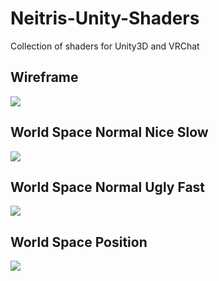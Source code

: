 # Neitris-Unity-Shaders
Collection of shaders for Unity3D and VRChat


## Wireframe
![](https://image.prntscr.com/image/kcXPRyudR2SstTZproni9Q.png)

## World Space Normal Nice Slow
![](https://image.prntscr.com/image/C8jEwUwwS4SfFIY2tex16A.png)

## World Space Normal Ugly Fast
![](https://image.prntscr.com/image/9PsypMDdRIaS1zQwKiiOYg.png)

## World Space Position
![](https://image.prntscr.com/image/v_BsMeg5SZ6yJeSOzAtjrA.png)
